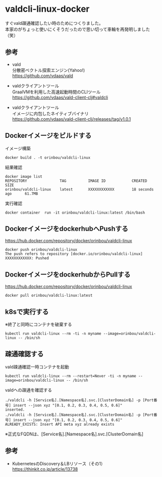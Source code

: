 # valdcli-linux-docker
すぐvald疎通確認したい時のためにつくりました。  
本家のがちょっと使いにくそうだったので思い切って車輪を再発明しました（笑）

## 参考
* vald  
分散密ベクトル探索エンジン(Yahoo!)  
https://github.com/vdaas/vald

* valdクライアントツール  
GraalVMを利用した高速起動時間のCLIツール  
https://github.com/vdaas/vald-client-clj#valdcli

* valdクライアントツール  
イメージに内包したネイティブバイナリ  
https://github.com/vdaas/vald-client-clj/releases/tag/v1.0.1

## Dockerイメージをビルドする
イメージ構築
```
docker build . -t orinbou/valdcli-linux
```
結果確認
```
docker image list
REPOSITORY               TAG          IMAGE ID            CREATED             SIZE
orinbou/valdcli-linux    latest       XXXXXXXXXXXX        18 seconds ago      61.7MB
```
実行確認
```
docker container  run -it orinbou/valdcli-linux:latest /bin/bash
```

## DockerイメージをdockerhubへPushする
https://hub.docker.com/repository/docker/orinbou/valdcli-linux
```
docker push orinbou/valdcli-linux
The push refers to repository [docker.io/orinbou/valdcli-linux]
XXXXXXXXXXXX: Pushed
```

## DockerイメージをdockerhubからPullする
https://hub.docker.com/repository/docker/orinbou/valdcli-linux
```
docker pull orinbou/valdcli-linux:latest
```

## k8sで実行する
※終了と同時にコンテナを破棄する
```
kubectl run valdcli-linux --rm -ti -n myname --image=orinbou/valdcli-linux -- /bin/sh
```

## 疎通確認する
vald疎通確認一時コンテナを起動
```
kubectl run valdcli-linux --rm --restart=Never -ti -n myname --image=orinbou/valdcli-linux -- /bin/sh
```
valdへの疎通を確認する
```
./valdcli -h [Service名].[Namespace名].svc.[ClusterDomain名] -p [Port番号] insert --json xyz "[0.1, 0.2, 0.3, 0.4, 0.5, 0.6]"
inserted.
./valdcli -h [Service名].[Namespace名].svc.[ClusterDomain名] -p [Port番号] insert --json xyz "[0.1, 0.2, 0.3, 0.4, 0.5, 0.6]"
ALREADY_EXISTS: Insert API meta xyz already exists
```
※正式なFQDNは、[Service名].[Namespace名].svc.[ClusterDomain名]

## 参考
* KubernetesのDiscovery＆LBリソース（その1）  
https://thinkit.co.jp/article/13738
